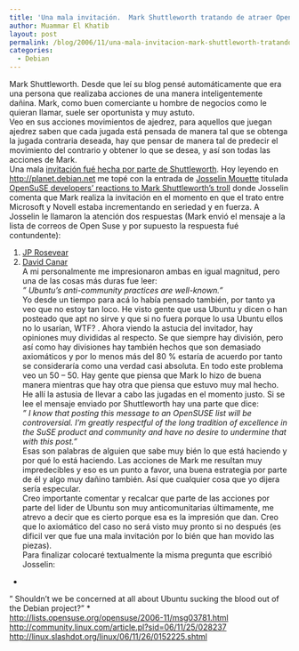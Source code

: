 ```yaml
---
title: 'Una mala invitación.  Mark Shuttleworth tratando de atraer OpenSUSE Developers.'
author: Muammar El Khatib
layout: post
permalink: /blog/2006/11/una-mala-invitacion-mark-shuttleworth-tratando-de-atraer-opensuse-developers/
categories:
  - Debian
---
```

Mark Shuttleworth. Desde que leí su blog pensé automáticamente que era una persona que realizaba acciones de una manera inteligentemente dañina. Mark, como buen comerciante u hombre de negocios como le quieran llamar, suele ser oportunista y muy astuto.  
Veo en sus acciones movimientos de ajedrez, para aquellos que juegan ajedrez saben que cada jugada está pensada de manera tal que se obtenga la jugada contraria deseada, hay que pensar de manera tal de predecir el movimiento del contrario y obtener lo que se desea, y así son todas las acciones de Mark.  
Una mala [invitación fué hecha por parte de Shuttleworth][1]. Hoy leyendo en <http://planet.debian.net> me topé con la entrada de [Josselin Mouette][2] titulada [OpenSuSE developers&#8217; reactions to Mark Shuttleworth&#8217;s troll][3] donde Josselin comenta que Mark realiza la invitación en el momento en que el trato entre Microsoft y Novell estaba incrementando en seriedad y en fuerza. A Josselin le llamaron la atención dos respuestas (Mark envió el mensaje a la lista de correos de Open Suse y por supuesto la respuesta fué contundente):  
1) [JP Rosevear][4]  
2) [David Canar][5]  
A mi personalmente me impresionaron ambas en igual magnitud, pero una de las cosas más duras fue leer:  
*&#8221; Ubuntu&#8217;s anti-community practices are well-known.&#8221;*  
Yo desde un tiempo para acá lo había pensado también, por tanto ya veo que no estoy tan loco. He visto gente que usa Ubuntu y dicen o han posteado que apt no sirve y que si no fuera porque lo usa Ubuntu ellos no lo usarían, WTF? . Ahora viendo la astucia del invitador, hay opiniones muy divididas al respecto. Se que siempre hay división, pero así como hay divisiones hay también hechos que son demasiado axiomáticos y por lo menos más del 80 % estaría de acuerdo por tanto se consideraría como una verdad casi absoluta. En todo este problema veo un 50 &#8211; 50. Hay gente que piensa que Mark lo hizo de buena manera mientras que hay otra que piensa que estuvo muy mal hecho. He allí la astusia de llevar a cabo las jugadas en el momento justo. Si se lee el mensaje enviado por Shuttleworth hay una parte que dice:  
*&#8221; I know that posting this message to an OpenSUSE list will be controversial. I&#8217;m greatly respectful of the long tradition of excellence in the SuSE product and community and have no desire to undermine that with this post.&#8221;*  
Esas son palabras de alguien que sabe muy bién lo que está haciendo y por qué lo está haciendo. Las acciones de Mark me resultan muy impredecibles y eso es un punto a favor, una buena estrategia por parte de él y algo muy dañino también. Así que cualquier cosa que yo dijera sería especular.  
Creo importante comentar y recalcar que parte de las acciones por parte del lider de Ubuntu son muy anticomunitarias últimamente, me atrevo a decir que es cierto porque esa es la impresión que dan. Creo que lo axiomático del caso no será visto muy pronto si no después (es dificil ver que fue una mala invitación por lo bién que han movido las piezas).  
Para finalizar colocaré textualmente la misma pregunta que escribió Josselin:  
*  
&#8221; Shouldn&#8217;t we be concerned at all about Ubuntu sucking the blood out of the Debian project?&#8221; *  
http://lists.opensuse.org/opensuse/2006-11/msg03781.html  
http://community.linux.com/article.pl?sid=06/11/25/028237  
http://linux.slashdot.org/linux/06/11/26/0152225.shtml

 [1]: http://www.markshuttleworth.com/archives/81
 [2]: http://np237.livejournal.com/
 [3]: http://np237.livejournal.com/11264.html
 [4]: http://lists.opensuse.org/opensuse/2006-11/msg03788.html
 [5]: http://lists.opensuse.org/opensuse/2006-11/msg03938.html